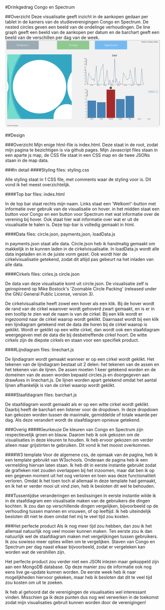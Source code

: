 #Drinkgedrag Congo en Spectrum

##Overzicht
Deze visualisatie geeft inzicht in de aankopen gedaan per tablet in de kamers van de studieverenigingen Congo en Spectrum. De nested circles geven een beeld van de ondelinge verhoudingen. De line graph geeft een beeld van de aankopen per datum en de barchart geeft een beeld van de verschillen per dag van de week.
![alt text](https://github.com/stanleykelder/Project/blob/master/doc/Barchart.png)

##Design

###Overzicht
Mijn enige html-file is index.html. Deze staat in de root, zodat mijn pagina te bezichtigen is via github pages. Mijn Javascript files staan in een aparte js map, de CSS file staat in een CSS map en de twee JSONs staan in de map data. 

###In detail
####Styling
files: styling.css

Alle styling staat in 1 CSS file, met comments waar de styling voor is. Dit vond ik het meest overzichtelijk.

####Top bar
files: indes.html

In de top bar staat rechts mijn naam. Links staat een 'Welkom!'-button met informatie over gebruik van de visualisatie on hover. in het midden staat een button voor Congo en een button voor Spectrum met wat informatie over de verening bij hover. Ook staat hier wat informatie over wat er uit de visualisatie te halen is. Deze top-bar is volledig gemaakt in html.

####Data
files: circle.json, payments,json, loadData.js

in payments.json staat alle data. Circle.json heb ik handmatig gemaakt om makkelijk in te kunnen laden in de cirkelvisualisatie. In loadData.js wordt alle data ingeladen en in de juiste vorm gezet. Ook wordt hier de cirkelvisualisatie getekend, zodat dit altijd pas gebeurt na het inladen van alle data.

####Cirkels
files: cirles.js circle.json

De data van deze visualisatie komt uit circle.json. De visualisatie zelf is geinspireerd op Mike Bostock's 'Zoomable Circle Packing' (released under the GNU General Public License, version 3). 

De cirkelvisualisatie heeft zowel een hover als een klik. Bij de hover wordt de rand van de cirkel waarover wordt gehoverd zwart gemaakt, en is er in een tooltip te zien wat de naam is van de cirkel. Bij een klik wordt er ingezoomd naar de cirkel waarop wordt geklikt. Daarnaast wordt bij een klik een lijndiagram getekend met de data die horen bij de cirkel waarop is geklikt. Wordt er geklikt op een witte cirkel, dan wordt ook een staafdiagram weergegeven met de data die bij desbetreffende cirkel hoort. De witte cirkels zijn de diepste cirkels en staan voor een specifiek product.

####Lijndiagram
files: linechart.js

De lijndiagram wordt gemaakt wanneer er op een cirkel wordt geklikt. Het tekenen van de lijndiagram bestaat uit 2 delen: het tekenen van de assen en het tekenen van de lijnen. De assen moeten 1 keer getekend worden en de domeinen van de assen worden bepaald circles.js en doorgegeven aan drawAxes in linechart.js. De lijnen worden apart getekend omdat het aantal lijnen afhankelijk is van de cirkel waarop wordt geklikt. 

####Staafdiagram
files: barchart.js

De staafdiagram wordt gemaakt als er op een witte cirkel wordt geklikt. Daarbij heeft de barchart een listener voor de dropdown. In deze dropdown kan gekozen worden tussen de maximale, gemiddelde of totale waarde per dag. Als deze verandert wordt de staafdiagram opnieuw getekend.   

###Overig
####Kleurkeuze
De kleuren van Congo en Spectrum zijn respectievelijk groen en blauw. Daarom heb ik ook gekozen om de visualisaties in deze kleuren te houden. Ik heb ervoor gekozen om verder alleen maar grijstinten te gebruiken. Dit vond ik het mooist overkomnen.

####W3 template
Voor de algemene css, de opmaak van de pagina, heb ik een template gebruikt van W3schools. Onderaan de pagina heb ik een vermelding hiervan laten staan. Ik heb dit in eerste instantie gebruikt zodat de grafieken niet zouden overlappen bij het inzoomen, maar dat ben ik op een gegeven moment uit het oog verloren en toen was deze functionaliteit verloren. Omdat ik het toen toch al allemaal in deze template had gemaakt, en ik het er verder mooi uit vind zien, heb ik besloten dit wel te behouden.

###Tussentijdse veranderingen en beslissingen
In eerste instantie wilde ik in de staafdiagram een visualisatie maken van de gebruikers die dingen kochten. Ik zou dan op verschillende dingen vergelijken, bijvoorbeeld op de verhouding tussen mannen en vrouwen, of op leeftijd. Ik heb uiteindelijk besloten dit niet te doen omdat het mij te veel tijd zou kosten. 

###Het perfecte product
Als ik nog meer tijd zou hebben, dan zou ik het allemaal natuurlijk nog veel mooier kunnen maken. Ten eerste zou ik dan natuurlijk wel de staafdiagram maken met vergelijkingen tussen gebruikers. Ik zou sowieso meer opties willen om te vergelijken. Staven van Congo en Spectrum per dag naast elkaar bijvoorbeeld, zodat er vergeleken kan worden wat de vershillen zijn. 

Het perfecte product zou verder niet een JSON inlezen maar gekoppeld zijn aan een MongoDB database. Op deze manier zou de informatie ook nog eens live ge-update kunnen worden. De eerste week heb ik naar mogelijkheden hiervoor gekeken, maar heb ik besloten dat dit te veel tijd zou kosten om uit te zoeken.

Ik heb al gehoord dat de verenigingen de visualisaties wel interessant vinden. Misschien ga ik deze punten dus nog wel verwerken in de toekomst zodat mijn visualisaties gebruit kunnen worden door de verenigingen!

